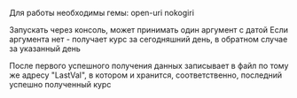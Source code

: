 Для работы необходимы гемы:
open-uri
nokogiri

Запускать через консоль, может принимать один аргумент с датой
Если аргумента нет - получает курс за сегодняшний день, в обратном случае за указанный день

После первого успешного получения данных записывает в файл по тому же адресу "LastVal", в котором и хранится, соответственно, последний успешно полученный курс
